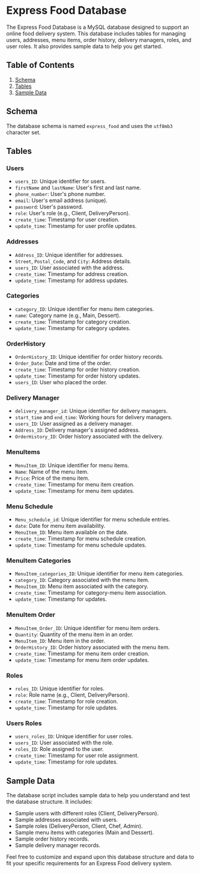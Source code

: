 # Express Food Database

The Express Food Database is a MySQL database designed to support an online food delivery system. This database includes tables for managing users, addresses, menu items, order history, delivery managers, roles, and user roles. It also provides sample data to help you get started.

## Table of Contents

1. [Schema](#schema)
2. [Tables](#tables)
3. [Sample Data](#sample-data)

## Schema <a name="schema"></a>

The database schema is named `express_food` and uses the `utf8mb3` character set.

## Tables <a name="tables"></a>

### Users

- `users_ID`: Unique identifier for users.
- `firstName` and `lastName`: User's first and last name.
- `phone_number`: User's phone number.
- `email`: User's email address (unique).
- `password`: User's password.
- `role`: User's role (e.g., Client, DeliveryPerson).
- `create_time`: Timestamp for user creation.
- `update_time`: Timestamp for user profile updates.

### Addresses

- `Address_ID`: Unique identifier for addresses.
- `Street`, `Postal_Code`, and `City`: Address details.
- `users_ID`: User associated with the address.
- `create_time`: Timestamp for address creation.
- `update_time`: Timestamp for address updates.

### Categories

- `category_ID`: Unique identifier for menu item categories.
- `name`: Category name (e.g., Main, Dessert).
- `create_time`: Timestamp for category creation.
- `update_time`: Timestamp for category updates.

### OrderHistory

- `OrderHistory_ID`: Unique identifier for order history records.
- `Order_Date`: Date and time of the order.
- `create_time`: Timestamp for order history creation.
- `update_time`: Timestamp for order history updates.
- `users_ID`: User who placed the order.

### Delivery Manager

- `delivery_manager_id`: Unique identifier for delivery managers.
- `start_time` and `end_time`: Working hours for delivery managers.
- `users_ID`: User assigned as a delivery manager.
- `Address_ID`: Delivery manager's assigned address.
- `OrderHistory_ID`: Order history associated with the delivery.

### MenuItems

- `MenuItem_ID`: Unique identifier for menu items.
- `Name`: Name of the menu item.
- `Price`: Price of the menu item.
- `create_time`: Timestamp for menu item creation.
- `update_time`: Timestamp for menu item updates.

### Menu Schedule

- `Menu_schedule_id`: Unique identifier for menu schedule entries.
- `date`: Date for menu item availability.
- `MenuItem_ID`: Menu item available on the date.
- `create_time`: Timestamp for menu schedule creation.
- `update_time`: Timestamp for menu schedule updates.

### MenuItem Categories

- `MenuItem_categories_ID`: Unique identifier for menu item categories.
- `category_ID`: Category associated with the menu item.
- `MenuItem_ID`: Menu item associated with the category.
- `create_time`: Timestamp for category-menu item association.
- `update_time`: Timestamp for updates.

### MenuItem Order

- `MenuItem_Order_ID`: Unique identifier for menu item orders.
- `Quantity`: Quantity of the menu item in an order.
- `MenuItem_ID`: Menu item in the order.
- `OrderHistory_ID`: Order history associated with the menu item.
- `create_time`: Timestamp for menu item order creation.
- `update_time`: Timestamp for menu item order updates.

### Roles

- `roles_ID`: Unique identifier for roles.
- `role`: Role name (e.g., Client, DeliveryPerson).
- `create_time`: Timestamp for role creation.
- `update_time`: Timestamp for role updates.

### Users Roles

- `users_roles_ID`: Unique identifier for user roles.
- `users_ID`: User associated with the role.
- `roles_ID`: Role assigned to the user.
- `create_time`: Timestamp for user role assignment.
- `update_time`: Timestamp for role updates.

## Sample Data <a name="sample-data"></a>

The database script includes sample data to help you understand and test the database structure. It includes:

- Sample users with different roles (Client, DeliveryPerson).
- Sample addresses associated with users.
- Sample roles (DeliveryPerson, Client, Chef, Admin).
- Sample menu items with categories (Main and Dessert).
- Sample order history records.
- Sample delivery manager records.

Feel free to customize and expand upon this database structure and data to fit your specific requirements for an Express Food delivery system.
